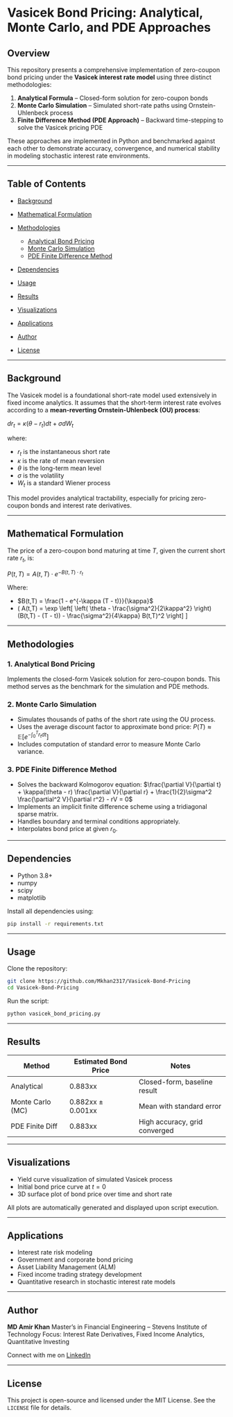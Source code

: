 # Vasicek Bond Pricing: Analytical, Monte Carlo, and PDE Approaches

## Overview

This repository presents a comprehensive implementation of zero-coupon bond pricing under the **Vasicek interest rate model** using three distinct methodologies:

1. **Analytical Formula** – Closed-form solution for zero-coupon bonds
2. **Monte Carlo Simulation** – Simulated short-rate paths using Ornstein-Uhlenbeck process
3. **Finite Difference Method (PDE Approach)** – Backward time-stepping to solve the Vasicek pricing PDE

These approaches are implemented in Python and benchmarked against each other to demonstrate accuracy, convergence, and numerical stability in modeling stochastic interest rate environments.

---

## Table of Contents

* [Background](#background)
* [Mathematical Formulation](#mathematical-formulation)
* [Methodologies](#methodologies)

  * [Analytical Bond Pricing](#1-analytical-bond-pricing)
  * [Monte Carlo Simulation](#2-monte-carlo-simulation)
  * [PDE Finite Difference Method](#3-pde-finite-difference-method)
* [Dependencies](#dependencies)
* [Usage](#usage)
* [Results](#results)
* [Visualizations](#visualizations)
* [Applications](#applications)
* [Author](#author)
* [License](#license)

---

## Background

The Vasicek model is a foundational short-rate model used extensively in fixed income analytics. It assumes that the short-term interest rate evolves according to a **mean-reverting Ornstein-Uhlenbeck (OU) process**:

$dr_t = \kappa (\theta - r_t) dt + \sigma dW_t$

where:

* $r_t$ is the instantaneous short rate
* $\kappa$ is the rate of mean reversion
* $\theta$ is the long-term mean level
* $\sigma$ is the volatility
* $W_t$ is a standard Wiener process

This model provides analytical tractability, especially for pricing zero-coupon bonds and interest rate derivatives.

---

## Mathematical Formulation

The price of a zero-coupon bond maturing at time $T$, given the current short rate $r_t$, is:

$P(t,T) = A(t,T) \cdot e^{-B(t,T) \cdot r_t}$

Where:

* $B(t,T) = \frac{1 - e^{-\kappa (T - t)}}{\kappa}$
* ( A(t,T) = \exp \left\[ \left( \theta - \frac{\sigma^2}{2\kappa^2} \right)(B(t,T) - (T - t)) - \frac{\sigma^2}{4\kappa} B(t,T)^2 \right] ]

---

## Methodologies

### 1. Analytical Bond Pricing

Implements the closed-form Vasicek solution for zero-coupon bonds. This method serves as the benchmark for the simulation and PDE methods.

### 2. Monte Carlo Simulation

* Simulates thousands of paths of the short rate using the OU process.
* Uses the average discount factor to approximate bond price:
  $P(T) \approx \mathbb{E}[e^{-\int_0^T r_t dt}]$
* Includes computation of standard error to measure Monte Carlo variance.

### 3. PDE Finite Difference Method

* Solves the backward Kolmogorov equation:
  $\frac{\partial V}{\partial t} + \kappa(\theta - r) \frac{\partial V}{\partial r} + \frac{1}{2}\sigma^2 \frac{\partial^2 V}{\partial r^2} - rV = 0$
* Implements an implicit finite difference scheme using a tridiagonal sparse matrix.
* Handles boundary and terminal conditions appropriately.
* Interpolates bond price at given $r_0$.

---

## Dependencies

* Python 3.8+
* numpy
* scipy
* matplotlib

Install all dependencies using:

```bash
pip install -r requirements.txt
```

---

## Usage

Clone the repository:

```bash
git clone https://github.com/Mkhan2317/Vasicek-Bond-Pricing
cd Vasicek-Bond-Pricing
```


Run the script:

```bash
python vasicek_bond_pricing.py
```

---

## Results

| Method           | Estimated Bond Price | Notes                         |
| ---------------- | -------------------- | ----------------------------- |
| Analytical       | 0.883xx              | Closed-form, baseline result  |
| Monte Carlo (MC) | 0.882xx ± 0.001xx    | Mean with standard error      |
| PDE Finite Diff  | 0.883xx              | High accuracy, grid converged |

---

## Visualizations

* Yield curve visualization of simulated Vasicek process
* Initial bond price curve at $t = 0$
* 3D surface plot of bond price over time and short rate

All plots are automatically generated and displayed upon script execution.

---

## Applications

* Interest rate risk modeling
* Government and corporate bond pricing
* Asset Liability Management (ALM)
* Fixed income trading strategy development
* Quantitative research in stochastic interest rate models

---

## Author

**MD Amir Khan**
Master’s in Financial Engineering – Stevens Institute of Technology
Focus: Interest Rate Derivatives, Fixed Income Analytics, Quantitative Investing

Connect with me on [LinkedIn](https://www.linkedin.com/in/amirkhan2317/)

---

## License

This project is open-source and licensed under the MIT License.
See the `LICENSE` file for details.
